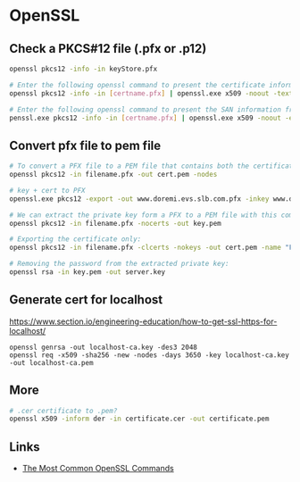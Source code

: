 # OpenSSL

## Check a PKCS#12 file (.pfx or .p12)

```bash
openssl pkcs12 -info -in keyStore.pfx

# Enter the following openssl command to present the certificate information in a readable format
openssl pkcs12 -info -in [certname.pfx] | openssl.exe x509 -noout -text

# Enter the following openssl command to present the SAN information from the certificate in a readable format
penssl.exe pkcs12 -info -in [certname.pfx] | openssl.exe x509 -noout -ext subjectAltName
```

## Convert pfx file to pem file

```bash
# To convert a PFX file to a PEM file that contains both the certificate and private key, the following command needs to be used:
openssl pkcs12 -in filename.pfx -out cert.pem -nodes

# key + cert to PFX
openssl.exe pkcs12 -export -out www.doremi.evs.slb.com.pfx -inkey www.doremi.evs.slb.com.key -in www.doremi.evs.slb.com.cer

# We can extract the private key form a PFX to a PEM file with this command:
openssl pkcs12 -in filename.pfx -nocerts -out key.pem

# Exporting the certificate only:
openssl pkcs12 -in filename.pfx -clcerts -nokeys -out cert.pem -name "FriendlyName"

# Removing the password from the extracted private key:
openssl rsa -in key.pem -out server.key
```

## Generate cert for localhost

https://www.section.io/engineering-education/how-to-get-ssl-https-for-localhost/
```
openssl genrsa -out localhost-ca.key -des3 2048
openssl req -x509 -sha256 -new -nodes -days 3650 -key localhost-ca.key -out localhost-ca.pem
```

## More

```bash
# .cer certificate to .pem?
openssl x509 -inform der -in certificate.cer -out certificate.pem
```

## Links

* [The Most Common OpenSSL Commands](https://www.sslshopper.com/article-most-common-openssl-commands.html)